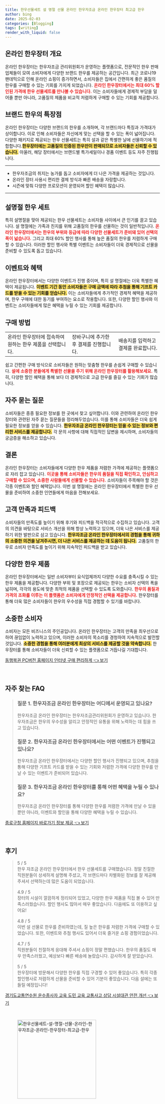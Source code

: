 ```yaml
---
title: 한우선물세트 설 명절 선물 온라인 한우자조금 온라인 한우장터 최고급 한우
author: bing
date: 2025-02-03
categories: [Blogging]
tags: [writing]
render_with_liquid: false
---
```



<h2 id='온라인 한우장터 개요'>온라인 한우장터 개요</h2>

<p>온라인 한우장터는 한우자조금 관리위원회가 운영하는 플랫폼으로, 전문적인 한우 판매업체들이 모여 소비자에게 다양한 브랜드 한우를 제공하는 공간입니다. 최근 코로나19 팬데믹으로 인해 온라인 쇼핑이 증가하면서, 소비자들은 집에서 간편하게 좋은 품질의 한우를 구매할 수 있는 기회를 가지게 되었습니다. <b><span style="color: #ee2323;">온라인 한우장터에서는 최대 60% 할인된 가격에 한우 선물세트를 만나볼 수 있습니다.</span></b> 이는 소비자들에게 경제적 부담을 덜어줄 뿐만 아니라, 고품질의 제품을 비교적 저렴하게 구매할 수 있는 기회를 제공합니다.</p>

<h2 id='브랜드 한우의 특장점'>브랜드 한우의 특장점</h2>

<p>온라인 한우장터는 다양한 브랜드의 한우를 소개하며, 각 브랜드마다 특징과 가격대가 상이합니다. 이로 인해 소비자들은 자신에게 맞는 선택을 할 수 있는 폭이 넓어집니다. 다양한 패키지로 제공되는 한우 선물세트는 특히 설과 같은 특별한 날에 선물하기에 적합합니다.<b><span style="background-color: #ffe066;">한우장터에는 고품질의 인증된 한우만이 판매되므로 소비자들은 신뢰할 수 있습니다.</span></b> 아울러, 해당 장터에서는 브랜드별 특가세일이나 경품 이벤트 등도 자주 진행됩니다.</p>

<hr />

<ul>
    <li>한우자조금의 취지는 농가를 돕고 소비자에게 더 나은 가격을 제공하는 것입니다.</li>
    <li>온라인 장터 사용시 편리한 결제 방식과 빠른 배송을 자랑합니다.</li>
    <li>시즌에 맞춰 다양한 프로모션이 운영되어 할인 혜택이 많습니다.</li>
</ul>

<hr />

<h2 id='설명절 한우 세트'>설명절 한우 세트</h2>

<p>특히 설명절을 맞아 제공되는 한우 선물세트는 소비자들 사이에서 큰 인기를 끌고 있습니다. 설 명절에는 가족과 친지를 위해 고품질의 한우를 선물하는 것이 일반적입니다. <b><span style="color: #ee2323;">온라인 한우장터에서는 한우의 부위와 등급에 따라 다양한 선물세트가 준비돼 있어 선택의 폭이 넓습니다.</span></b> 그리고 최대 60% 할인 행사를 통해 높은 품질의 한우를 저렴하게 구매할 수 있습니다. 이러한 할인 행사와 특별 이벤트는 소비자들이 더욱 경제적으로 선물을 준비할 수 있도록 돕고 있습니다.</p>

<h2 id='이벤트와 혜택'>이벤트와 혜택</h2>

<p>온라인 한우장터에서는 다양한 이벤트가 진행 중이며, 특히 설 명절에는 더욱 특별한 혜택이 제공됩니다. <b><span style="background-color: #ffe066;">이벤트 기간 동안 소비자들은 구매 금액에 따라 추첨을 통해 기프트 카드를 받을 수 있는 기회를 얻습니다.</span></b> 이는 소비자들에게 추가적인 경제적 혜택을 제공하며, 한우 구매에 대한 동기를 부여하는 요소로 작용합니다. 또한, 다양한 할인 행사와 이벤트는 소비자들에게 많은 혜택을 누릴 수 있는 기회를 제공합니다.</p>

<h2 id='구매 방법'>구매 방법</h2>

<table>
    <tr>
        <td>온라인 한우장터에 접속하여 원하는 한우 제품을 선택합니다.</td>
        <td>장바구니에 추가한 후 결제를 진행합니다.</td>
        <td>배송지를 입력하고 결제를 완료합니다.</td>
    </tr>
</table>

<p>쉽고 간편한 구매 방식으로 소비자들은 원하는 맞춤형 한우를 손쉽게 구매할 수 있습니다. <b><span style="color: #ee2323;">설에 소중한 분들에게 특별한 선물을 주기 위해 온라인 한우장터를 활용해보세요.</span></b> 특히, 다양한 할인 혜택을 통해 보다 더 경제적으로 고급 한우를 즐길 수 있는 기회가 많습니다.</p>

<h2 id='FAQ'>자주 묻는 질문</h2>

<p>소비자들은 종종 필요한 정보를 한 곳에서 찾고 싶어합니다. 이와 관련하여 온라인 한우장터와 관련된 자주 묻는 질문들을 정리해두었습니다. 이를 통해 소비자들은 더욱 쉽게 필요한 정보를 얻을 수 있습니다. <b><span style="background-color: #ffe066;">한우자조금 온라인 한우장터는 믿을 수 있는 정보와 편리한 서비스를 제공합니다.</span></b> 각 문의 사항에 대해 직접적인 답변을 제시하며, 소비자들의 궁금증을 해소하고 있습니다.</p>

<h2 id='결론'>결론</h2>

<p>온라인 한우장터는 소비자들에게 다양한 한우 제품을 저렴한 가격에 제공하는 플랫폼으로 자리 잡고 있습니다. <b><span style="color: #ee2323;">이곳을 통해 소비자들은 한우의 품질을 직접 확인하고, 안심하고 구매할 수 있으며, 소중한 사람들에게 선물할 수 있습니다.</span></b> 소비자들이 주목해야 할 것은 각종 이벤트와 할인 혜택입니다. 이번 설 명절에는 온라인 한우장터에서 특별한 한우 선물을 준비하여 소중한 인연들에게 마음을 전해보세요.</p>

<h2 id='고객 만족과 피드백'>고객 만족과 피드백</h2>

<p>소비자들의 만족도를 높이기 위해 후기와 피드백을 적극적으로 수집하고 있습니다. 고객의 의견을 바탕으로 서비스 개선을 위해 항상 노력하고 있으며, 더욱 나은 서비스를 제공하기 위한 발판으로 삼고 있습니다. <b><span style="background-color: #ffe066;">한우자조금 온라인 한우장터에서의 경험을 통해 귀하의 소중한 의견을 남겨주시면, 더 나은 서비스를 제공하는 데 도움이 됩니다.</span></b> 고품질의 한우로 소비자 만족도를 높이기 위해 지속적인 피드백을 받고 있습니다.</p>

<h2 id='다양한 한우 제품'>다양한 한우 제품</h2>

<p>온라인 한우장터에서는 일반 소비자부터 요식업체까지 다양한 수요를 충족시킬 수 있는 한우 제품을 제공합니다. 다양한 부위 및 포장으로 제공되는 한우는 소비자 선택의 폭을 넓히며, 각각의 용도에 맞춘 최적의 제품을 선택할 수 있도록 도와줍니다. <b><span style="color: #ee2323;">한우의 품질과 가격의 조화를 이루는 이 플랫폼은 소비자에게 안정적인 선택을 제공합니다.</span></b> 한우장터를 통해 더욱 많은 소비자들이 한우의 우수성을 직접 경험할 수 있기를 바랍니다.</p>

<h2 id='소중한 소비자'>소중한 소비자</h2>

<p>소비자는 모든 비즈니스의 주인공입니다. 온라인 한우장터는 고객의 만족을 최우선으로 하여 끊임없이 노력하고 있으며, 이러한 소비자의 목소리를 경청하여 지속적으로 발전할 것입니다. <b><span style="background-color: #ffe066;">소중한 경험을 통해 여러분에게 최상의 서비스를 제공할 것을 약속합니다.</span></b> 한우장터를 통해 소비자들이 더욱 신뢰할 수 있는 플랫폼으로 거듭나길 기대합니다.</p>


<p><a class="click-button" title="동행복권 PC버전 홈페이지 인터넷 구매 편리하게" href="https://greenforu.github.io/posts/%EB%8F%99%ED%96%89%EB%B3%B5%EA%B6%8C-PC%EB%B2%84%EC%A0%84-%ED%99%88%ED%8E%98%EC%9D%B4%EC%A7%80-%EC%9D%B8%ED%84%B0%EB%84%B7-%EA%B5%AC%EB%A7%A4-%ED%8E%B8%EB%A6%AC%ED%95%98%EA%B2%8C/" rel="dofollow">동행복권 PC버전 홈페이지 인터넷 구매 편리하게 👈 보기</a></p><br>
<h2 id='자주_찾는_FAQ'>자주 찾는 FAQ</h2>
<div itemscope="" itemtype="https://schema.org/FAQPage">
<blockquote>
<div itemscope="" itemprop="mainEntity" itemtype="https://schema.org/Question">
<h3 itemprop="name">질문 1. 한우자조금 온라인 한우장터는 어디에서 운영되고 있나요?</h3>
<div itemscope="" itemprop="acceptedAnswer" itemtype="https://schema.org/Answer">
<span itemprop="text">
<p>한우자조금 온라인 한우장터는 한우자조금관리위원회가 운영하고 있습니다. 한우자조금은 한우의 우수성을 알리고 안정적인 유통을 위해 노력하는 데 힘을 쓰고 있습니다.</p>
</span>
</div>
</div>
<div itemscope="" itemprop="mainEntity" itemtype="https://schema.org/Question">
<h3 itemprop="name">질문 2. 한우자조금 온라인 한우장터에서는 어떤 이벤트가 진행되고 있나요?</h3>
<div itemscope="" itemprop="acceptedAnswer" itemtype="https://schema.org/Answer">
<span itemprop="text">
<p>한우자조금 온라인 한우장터에서는 다양한 할인 행사가 진행되고 있으며, 추첨을 통해 다양한 기프트 카드를 받을 수 있는 기회와 저렴한 가격에 다양한 한우를 만날 수 있는 이벤트가 준비되어 있습니다.</p>
</span>
</div>
</div>
<div itemscope="" itemprop="mainEntity" itemtype="https://schema.org/Question">
<h3 itemprop="name">질문 3. 한우자조금 온라인 한우장터를 통해 어떤 혜택을 누릴 수 있나요?</h3>
<div itemscope="" itemprop="acceptedAnswer" itemtype="https://schema.org/Answer">
<span itemprop="text">
<p>한우자조금 온라인 한우장터를 통해 다양한 한우를 저렴한 가격에 만날 수 있을 뿐만 아니라, 이벤트와 할인을 통해 다양한 혜택을 누릴 수 있습니다.</p>
</span>
</div>
</div>
</blockquote>
</div>
<p><a class="click-button" title="종로구청 홈페이지 바로가기 정보 제공" href="https://greenforu.github.io/posts/%EC%A2%85%EB%A1%9C%EA%B5%AC%EC%B2%AD-%ED%99%88%ED%8E%98%EC%9D%B4%EC%A7%80-%EB%B0%94%EB%A1%9C%EA%B0%80%EA%B8%B0-%EC%A0%95%EB%B3%B4-%EC%A0%9C%EA%B3%B5/" rel="dofollow">종로구청 홈페이지 바로가기 정보 제공 👈 보기</a></p><br>
<h2 id='후기'>후기</h2>
<div itemscope itemtype="https://schema.org/Product">
  <blockquote>
  <div itemprop="review" itemscope itemtype="https://schema.org/Review">
      <div itemprop="reviewRating" itemscope itemtype="https://schema.org/Rating"> <span itemprop="ratingValue">5</span> / <span itemprop="bestRating">5</span> </div>
      <span itemprop="reviewBody">한우 자조금 온라인 한우장터에서 한우 선물세트를 구매했습니다. 정말 친절한 직원분들이 상세하게 설명해 주셨고, 각 브랜드마다 차별화된 정보를 잘 제공해 주셔서 선택하는데 많은 도움이 되었습니다.</span>
  </div>
  <br>
  <div itemprop="review" itemscope itemtype="https://schema.org/Review">
      <div itemprop="reviewRating" itemscope itemtype="https://schema.org/Rating"> <span itemprop="ratingValue">4.9</span> / <span itemprop="bestRating">5</span> </div>
      <span itemprop="reviewBody">장터의 시설이 깔끔하게 정리되어 있었고, 다양한 한우 제품을 직접 볼 수 있어 만족스러웠습니다. 할인 행사도 많아서 매우 좋았습니다. 다음에도 또 이용하고 싶어요!</span>
  </div>
  <br>
  <div itemprop="review" itemscope itemtype="https://schema.org/Review">
      <div itemprop="reviewRating" itemscope itemtype="https://schema.org/Rating"> <span itemprop="ratingValue">4.8</span> / <span itemprop="bestRating">5</span> </div>
      <span itemprop="reviewBody">이번 설 선물로 한우를 준비하였는데, 질 높은 한우를 저렴한 가격에 구매할 수 있었습니다. 또한, 이벤트와 추첨 행사도 있어서 더욱 즐거운 쇼핑 경험이었습니다.</span>
  </div>
  <br>
  <div itemprop="review" itemscope itemtype="https://schema.org/Review">
      <div itemprop="reviewRating" itemscope itemtype="https://schema.org/Rating"> <span itemprop="ratingValue">4.7</span> / <span itemprop="bestRating">5</span> </div>
      <span itemprop="reviewBody">직원분들이 친절하게 응대해 주셔서 쇼핑이 정말 편했습니다. 한우의 품질도 매우 만족스러웠고, 예상보다 빠른 배송에 놀랐습니다. 감사하게 잘 받았습니다.</span>
  </div>
  <br>
  <div itemprop="review" itemscope itemtype="https://schema.org/Review">
      <div itemprop="reviewRating" itemscope itemtype="https://schema.org/Rating"> <span itemprop="ratingValue">5</span> / <span itemprop="bestRating">5</span> </div>
      <span itemprop="reviewBody">한우장터에 방문해서 다양한 한우를 직접 구경할 수 있어 좋았습니다. 특히 각종 할인행사로 저렴하게 선물을 준비할 수 있어 기분이 좋았습니다. 다음 설에는 또 들릴 예정입니다!</span>
  </div>
  </blockquote>
</div>
<p><a class="click-button" title="경기도교통연수원 운수종사자 교육 도민 교육 교통사고 상담 시설대관 안전 개선" href="https://greenforu.github.io/posts/%EA%B2%BD%EA%B8%B0%EB%8F%84%EA%B5%90%ED%86%B5%EC%97%B0%EC%88%98%EC%9B%90-%EC%9A%B4%EC%88%98%EC%A2%85%EC%82%AC%EC%9E%90-%EA%B5%90%EC%9C%A1-%EB%8F%84%EB%AF%BC-%EA%B5%90%EC%9C%A1-%EA%B5%90%ED%86%B5%EC%82%AC%EA%B3%A0-%EC%83%81%EB%8B%B4-%EC%8B%9C%EC%84%A4%EB%8C%80%EA%B4%80-%EC%95%88%EC%A0%84-%EA%B0%9C%EC%84%A0/" rel="dofollow">경기도교통연수원 운수종사자 교육 도민 교육 교통사고 상담 시설대관 안전 개선 👈 보기</a></p><br>
<figure class="image"><img src="https://greenforu.github.io/assets/img/thumbnail/한우선물세트-설-명절-선물-온라인-한우자조금-온라인-한우장터-최고급-한우.webp" alt="한우선물세트-설-명절-선물-온라인-한우자조금-온라인-한우장터-최고급-한우" width="256" height="256"></figure>
